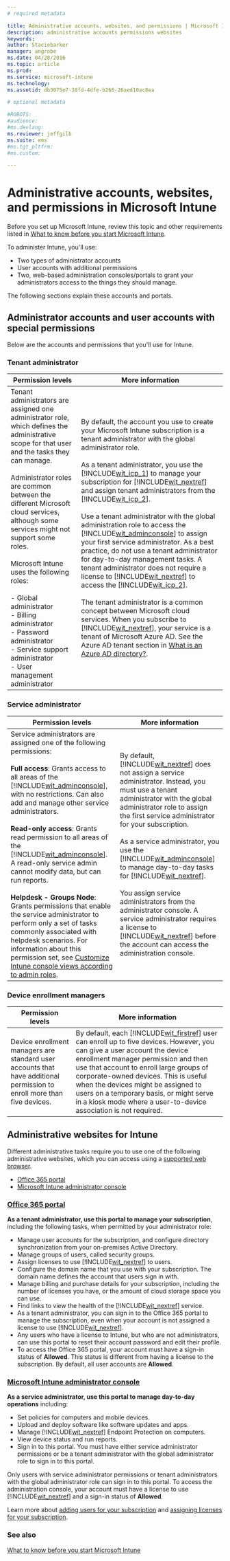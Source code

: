 ```yaml
---
# required metadata

title: Administrative accounts, websites, and permissions | Microsoft Intune
description: administrative accounts permissions websites
keywords:
author: Staciebarker
manager: angrobe
ms.date: 04/28/2016
ms.topic: article
ms.prod:
ms.service: microsoft-intune
ms.technology:
ms.assetid: db3075e7-38fd-4dfe-b266-26aed10ac8ea

# optional metadata

#ROBOTS:
#audience:
#ms.devlang:
ms.reviewer: jeffgilb
ms.suite: ems
#ms.tgt_pltfrm:
#ms.custom:

---
```


# Administrative accounts, websites, and permissions in Microsoft Intune

Before you set up Microsoft Intune, review this topic and other requirements listed in [What to know before you start Microsoft Intune](what-to-know-before-you-start-microsoft-intune.md).

To administer Intune, you'll use:
- Two types of administrator accounts
- User accounts with additional permissions
- Two, web-based administration consoles/portals to grant your administrators access to the things they should manage.

The following sections explain these accounts and portals.

## Administrator accounts and user accounts with special permissions

Below are the accounts and permissions that you'll use for Intune.

### Tenant administrator
|Permission levels|More information|
|--------------------------|-------------------------|
|Tenant administrators are assigned one administrator role, which defines the administrative scope for that user and the tasks they can manage.<br /><br />Administrator roles are common between the different Microsoft cloud services, although some services might not support some roles.<br /><br /> Microsoft Intune uses the following roles:<br /><br />- Global administrator<br />- Billing administrator<br />- Password administrator<br />- Service support administrator<br />- User management administrator|By default, the account you use to create your Microsoft Intune subscription is a tenant administrator with the global administrator role.<br /></br>  As a tenant administrator, you use the [!INCLUDE[wit_icp_1](../includes/wit_icp_1_md.md)] to manage your subscription for [!INCLUDE[wit_nextref](../includes/wit_nextref_md.md)] and assign tenant administrators from  the [!INCLUDE[wit_icp_2](../includes/wit_icp_2_md.md)].<br /><br />Use a tenant administrator with the global administration role to access the [!INCLUDE[wit_adminconsole](../includes/wit_adminconsole_md.md)] to assign your first service administrator. As a best practice, do not use a tenant administrator for day-to-day management tasks. A tenant administrator does not require a license to [!INCLUDE[wit_nextref](../includes/wit_nextref_md.md)] to access the [!INCLUDE[wit_icp_2](../includes/wit_icp_2_md.md)].<br /><br />The tenant administrator is a common concept between Microsoft cloud services. When you subscribe to [!INCLUDE[wit_nextref](../includes/wit_nextref_md.md)], your service is a tenant of Microsoft Azure AD. See the Azure AD tenant section in [What is an Azure AD directory?](http://technet.microsoft.com/library/jj573650.aspx).|


### Service administrator
|Permission levels|More information|
|--------------------------|-------------------------|
|Service administrators are assigned one of the following permissions:<br /><br />**Full access**: Grants access to all areas of the [!INCLUDE[wit_adminconsole](../includes/wit_adminconsole_md.md)], with no restrictions. Can also add and manage other service administrators.<br /><br />**Read-only access**: Grants read permission to all areas of the [!INCLUDE[wit_adminconsole](../includes/wit_adminconsole_md.md)]. A read-only service admin cannot modify data, but can run reports.<br /><br />**Helpdesk - Groups Node**: Grants permissions that enable the service administrator to perform only a set of tasks commonly associated with helpdesk scenarios. For information about this permission set, see [Customize Intune console views according to admin roles](/intune/deploy-use/control-what-admins-can-see-in-the-microsoft-intune-admin-console).|By default, [!INCLUDE[wit_nextref](../includes/wit_nextref_md.md)] does not assign a service administrator. Instead, you must use a tenant administrator with the global administrator role to assign the first service administrator for your subscription. </br></br> As a service administrator, you use the [!INCLUDE[wit_adminconsole](../includes/wit_adminconsole_md.md)] to manage day-to-day tasks for [!INCLUDE[wit_nextref](../includes/wit_nextref_md.md)].<br /><br />You assign service administrators from the administrator console. A service administrator requires a license to [!INCLUDE[wit_nextref](../includes/wit_nextref_md.md)] before the account can access the administration console.|



### Device enrollment managers
|Permission levels|More information|
|--------------------------|-------------------------|
|Device enrollment managers are standard user accounts that have additional permission to enroll more than five devices.|By default, each [!INCLUDE[wit_firstref](../includes/wit_firstref_md.md)] user can enroll up to five devices. However, you can give a user account the device enrollment manager permission and then use that account to enroll large groups of corporate-owned devices. This is useful when the devices might be assigned to users on a temporary basis, or might serve in a kiosk mode where a user-to-device association is not required.|


## Administrative websites for Intune
 Different administrative tasks require you to use one of the following administrative websites, which you can access using a [supported web browser](supported-web-browsers.md).

- [Office 365 portal](http://go.microsoft.com/fwlink/p/?LinkId=698854)
- [Microsoft Intune administrator console](https://admin.manage.microsoft.com/)

### [Office 365 portal](http://go.microsoft.com/fwlink/p/?LinkId=698854)

**As a tenant administrator, use this portal to manage your subscription**, including the following tasks, when permitted by your administrator role:

- Manage user accounts for the subscription, and configure directory synchronization from your on-premises Active Directory.
- Manage groups of users, called security groups.
- Assign licenses to use [!INCLUDE[wit_nextref](../includes/wit_nextref_md.md)] to users.
- Configure the domain name that you use with your subscription. The domain name defines the account that users sign in with.
- Manage billing and purchase details for your subscription, including the number of licenses you have, or the amount of cloud storage space you can use.
- Find links to view the health of the [!INCLUDE[wit_nextref](../includes/wit_nextref_md.md)] service.
- As a tenant administrator, you can sign in to the Office 365 portal to manage the subscription, even when your account is not assigned a license to use [!INCLUDE[wit_nextref](../includes/wit_nextref_md.md)].
- Any users who have a license to Intune, but who are not administrators, can use this portal to reset their account password and edit their profile.
- To access the Office 365 portal, your account must have a sign-in status of **Allowed**. This status is different from having a license to the subscription. By default, all user accounts are **Allowed**.


### [Microsoft Intune administrator console](https://admin.manage.microsoft.com/)

**As a service administrator, use this portal to manage day-to-day operations** including:

- Set policies for computers and mobile devices.
- Upload and deploy software like software updates and apps.
- Manage [!INCLUDE[wit_nextref](../includes/wit_nextref_md.md)] Endpoint Protection on computers.
- View device status and run reports.
- Sign in to this portal. You must have either service administrator permissions or be a tenant administrator with the global administrator role to sign in to this portal.


Only users with service administrator permissions or tenant administrators with the global administrator role can sign in to this portal. To access the administration console, your account must have a license to use [!INCLUDE[wit_nextref](../includes/wit_nextref_md.md)] and a sign-in status of **Allowed**.

Learn more about [adding users for your subscription](start-with-a-paid-subscription-to-microsoft-intune-step-3.md) and [assigning licenses for your subscription](start-with-a-paid-subscription-to-microsoft-intune-step-4.md).

 ### See also
 [What to know before you start Microsoft Intune](what-to-know-before-you-start-microsoft-intune.md)
